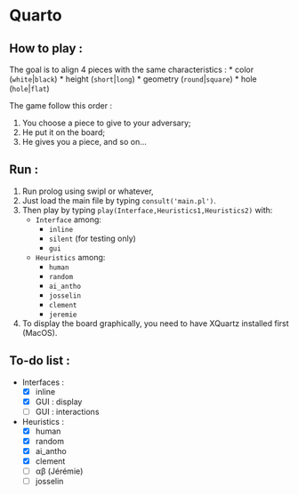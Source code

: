 # Quarto


## How to play :
The goal is to align 4 pieces with the same characteristics :
	* color (`white`|`black`)
	* height (`short`|`long`)
	* geometry (`round`|`square`)
	* hole (`hole`|`flat`)

The game follow this order :
1. You choose a piece to give to your adversary;
2. He put it on the board;
3. He gives you a piece, and so on...

## Run :
1. Run prolog using swipl or whatever,
2. Just load the main file by typing `consult('main.pl')`.
3. Then play by typing `play(Interface,Heuristics1,Heuristics2)` with:
	* `Interface` among:
		* `inline`
		* `silent` (for testing only)
		* `gui`
	* `Heuristics` among:
		* `human`
		* `random`
		* `ai_antho`
		* `josselin`
		* `clement`
		* `jeremie`
4. To display the board graphically, you need to have XQuartz installed first (MacOS).

## To-do list :
* Interfaces :
	- [x] inline
	- [x] GUI : display
	- [ ] GUI : interactions
* Heuristics :
	* [x] human
	* [x] random
	* [x] ai_antho
	* [x] clement
	* [ ] &alpha;&beta; (Jérémie)
	* [ ] josselin

